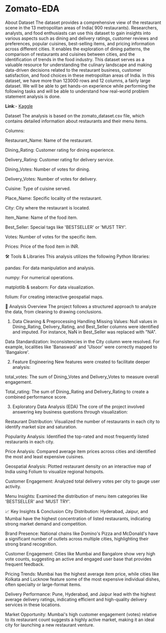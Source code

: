 # Zomato-EDA
About Dataset
The dataset provides a comprehensive view of the restaurant scene in the 13 metropolitan areas of India( 900 restaurants). Researchers, analysts, and food enthusiasts can use this dataset to gain insights into various aspects such as dining and delivery ratings, customer reviews and preferences, popular cuisines, best-selling items, and pricing information across different cities. It enables the exploration of dining patterns, the comparison of restaurants and cuisines between cities, and the identification of trends in the food industry. This dataset serves as a valuable resource for understanding the culinary landscape and making data-driven decisions related to the restaurant business, customer satisfaction, and food choices in these metropolitan areas of India. In this dataset, we have more than 123000 rows and 12 columns, a fairly large dataset. We will be able to get hands-on experience while performing the following tasks and will be able to understand how real-world problem statement analysis is done.

**Link**:- [Kaggle](https://www.kaggle.com/datasets/narsingraogoud/zomato-restaurants-dataset-for-metropolitan-areas)

Dataset
The analysis is based on the zomato_dataset.csv file, which contains detailed information about restaurants and their menu items.

Columns:

Restaurant_Name: Name of the restaurant.

Dining_Rating: Customer rating for dining experience.

Delivery_Rating: Customer rating for delivery service.

Dining_Votes: Number of votes for dining.

Delivery_Votes: Number of votes for delivery.

Cuisine: Type of cuisine served.

Place_Name: Specific locality of the restaurant.

City: City where the restaurant is located.

Item_Name: Name of the food item.

Best_Seller: Special tags like 'BESTSELLER' or 'MUST TRY'.

Votes: Number of votes for the specific item.

Prices: Price of the food item in INR.

🛠️ Tools & Libraries
This analysis utilizes the following Python libraries:

pandas: For data manipulation and analysis.

numpy: For numerical operations.

matplotlib & seaborn: For data visualization.

folium: For creating interactive geospatial maps.

🚀 Analysis Overview
The project follows a structured approach to analyze the data, from cleaning to drawing conclusions.

1. Data Cleaning & Preprocessing
Handling Missing Values: Null values in Dining_Rating, Delivery_Rating, and Best_Seller columns were identified and imputed. For instance, NaN in Best_Seller was replaced with "NA".

Data Standardization: Inconsistencies in the City column were resolved. For example, localities like 'Banaswadi' and 'Ulsoor' were correctly mapped to 'Bangalore'.

2. Feature Engineering
New features were created to facilitate deeper analysis:

total_votes: The sum of Dining_Votes and Delivery_Votes to measure overall engagement.

Total_rating: The sum of Dining_Rating and Delivery_Rating to create a combined performance score.

3. Exploratory Data Analysis (EDA)
The core of the project involved answering key business questions through visualization:

Restaurant Distribution: Visualized the number of restaurants in each city to identify market size and saturation.

Popularity Analysis: Identified the top-rated and most frequently listed restaurants in each city.

Price Analysis: Compared average item prices across cities and identified the most and least expensive cuisines.

Geospatial Analysis: Plotted restaurant density on an interactive map of India using Folium to visualize regional hotspots.

Customer Engagement: Analyzed total delivery votes per city to gauge user activity.

Menu Insights: Examined the distribution of menu item categories like 'BESTSELLER' and 'MUST TRY'.

📈 Key Insights & Conclusion
City Distribution: Hyderabad, Jaipur, and Mumbai have the highest concentration of listed restaurants, indicating strong market demand and competition.

Brand Presence: National chains like Domino's Pizza and McDonald's have a significant number of outlets across multiple cities, highlighting their strong brand recognition.

Customer Engagement: Cities like Mumbai and Bangalore show very high vote counts, suggesting an active and engaged user base that provides frequent feedback.

Pricing Trends: Mumbai has the highest average item price, while cities like Kolkata and Lucknow feature some of the most expensive individual dishes, often specialty or large-format items.

Delivery Performance: Pune, Hyderabad, and Jaipur lead with the highest average delivery ratings, indicating efficient and high-quality delivery services in these locations.

Market Opportunity: Mumbai's high customer engagement (votes) relative to its restaurant count suggests a highly active market, making it an ideal city for launching a new restaurant venture.

